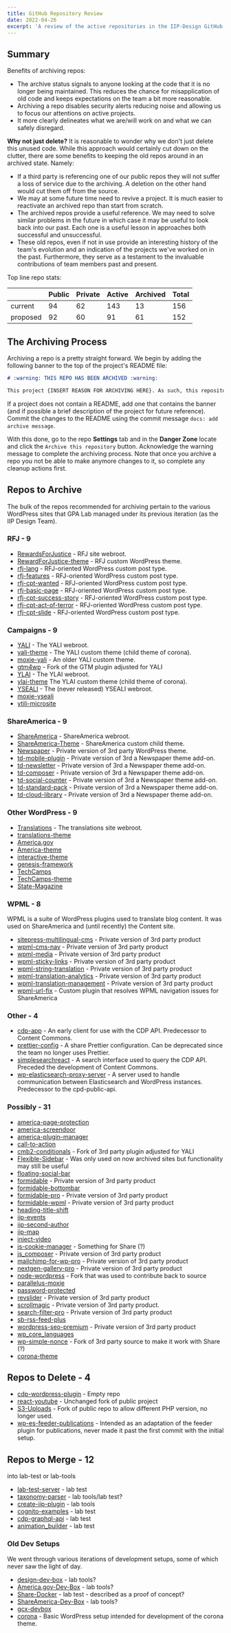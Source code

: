 ```yaml
---
title: GitHub Repository Review
date: 2022-04-26
excerpt: 'A review of the active repositories in the IIP-Design GitHub account and recommendations regarding archiving outdated code.'
---
```


## Summary

Benefits of archiving repos:

- The archive status signals to anyone looking at the code that it is no longer being maintained. This reduces the chance for misapplication of old code and keeps expectations on the team a bit more reasonable.
- Archiving a repo disables security alerts reducing noise and allowing us to focus our attentions on active projects.
- It more clearly delineates what we are/will work on and what we can safely disregard.

**Why not just delete?** It is reasonable to wonder why we don't just delete this unused code. While this approach would certainly cut down on the clutter, there are some benefits to keeping the old repos around in an archived state. Namely:

- If a third party is referencing one of our public repos they will not suffer a loss of service due to the archiving. A deletion on the other hand would cut them off from the source.
- We may at some future time need to revive a project. It is much easier to reactivate an archived repo than start from scratch.
- The archived repos provide a useful reference. We may need to solve similar problems in the future in which case it may be useful to look back into our past. Each one is a useful lesson in approaches both successful and unsuccessful.
- These old repos, even if not in use provide an interesting history of the team's evolution and an indication of the projects we've worked on in the past. Furthermore, they serve as a testament to the invaluable contributions of team members past and present.

Top line repo stats:

|          | Public | Private | Active | Archived | Total |
| -------- | ------ | ------- | ------ | -------- | ----- |
| current  | 94     | 62      | 143    | 13       | 156   |
| proposed | 92     | 60      | 91     | 61       | 152   |

## The Archiving Process

Archiving a repo is a pretty straight forward. We begin by adding the following banner to the top of the project's README file:

```md
# :warning: THIS REPO HAS BEEN ARCHIVED :warning:

This project {INSERT REASON FOR ARCHIVING HERE}. As such, this repository has been archived and is no longer being maintained. The code is preserved here as a reference.
```

If a project does not contain a README, add one that contains the banner (and if possible a brief description of the project for future reference). Commit the changes to the README using the commit message `docs: add archive message`.

With this done, go to the repo **Settings** tab and in the **Danger Zone** locate and click the `Archive this repository` button. Acknowledge the warning message to complete the archiving process. Note that once you archive a repo you not be able to make anymore changes to it, so complete any cleanup actions first.

## Repos to Archive

The bulk of the repos recommended for archiving pertain to the various WordPress sites that GPA Lab managed under its previous iteration (as the IIP Design Team).

### RFJ - 9

- [RewardsForJustice](https://github.com/IIP-Design/RewardsForJustice) - RFJ site webroot.
- [RewardForJustice-theme](https://github.com/IIP-Design/RewardForJustice-theme) - RFJ custom WordPress theme.
- [rfj-lang](https://github.com/IIP-Design/rfj-lang) - RFJ-oriented WordPress custom post type.
- [rfj-features](https://github.com/IIP-Design/rfj-features) - RFJ-oriented WordPress custom post type.
- [rfj-cpt-wanted](https://github.com/IIP-Design/rfj-cpt-wanted) - RFJ-oriented WordPress custom post type.
- [rfj-basic-page](https://github.com/IIP-Design/rfj-basic-page) - RFJ-oriented WordPress custom post type.
- [rfj-cpt-success-story](https://github.com/IIP-Design/rfj-cpt-success-story) - RFJ-oriented WordPress custom post type.
- [rfj-cpt-act-of-terror](https://github.com/IIP-Design/rfj-cpt-act-of-terror) - RFJ-oriented WordPress custom post type.
- [rfj-cpt-slide](https://github.com/IIP-Design/rfj-cpt-slide) - RFJ-oriented WordPress custom post type.

### Campaigns - 9

- [YALI](https://github.com/IIP-Design/YALI) - The YALI webroot.
- [yali-theme](https://github.com/IIP-Design/yali-theme) - The YALI custom theme (child theme of corona).
- [moxie-yali](https://github.com/IIP-Design/moxie-yali) - An older YALI custom theme.
- [gtm4wp](https://github.com/IIP-Design/gtm4wp) - Fork of the GTM plugin adjusted for YALI
- [YLAI](https://github.com/IIP-Design/YLAI) - The YLAI webroot.
- [ylai-theme](https://github.com/IIP-Design/ylai-theme) The YLAI custom theme (child theme of corona).
- [YSEALI](https://github.com/IIP-Design/YSEALI) - The (never released) YSEALI webroot.
- [moxie-yseali](https://github.com/IIP-Design/moxie-yseali)
- [ytili-microsite](https://github.com/IIP-Design/ytili-microsite)

### ShareAmerica - 9

- [ShareAmerica](https://github.com/IIP-Design/ShareAmerica) - ShareAmerica webroot.
- [ShareAmerica-Theme](https://github.com/IIP-Design/ShareAmerica-Theme) - ShareAmerica custom child theme.
- [Newspaper](https://github.com/IIP-Design/Newspaper) - Private version of 3rd party WordPress theme.
- [td-mobile-plugin](https://github.com/IIP-Design/td-mobile-plugin) - Private version of 3rd a Newspaper theme add-on.
- [td-newsletter](https://github.com/IIP-Design/td-newsletter) - Private version of 3rd a Newspaper theme add-on.
- [td-composer](https://github.com/IIP-Design/td-composer) - Private version of 3rd a Newspaper theme add-on.
- [td-social-counter](https://github.com/IIP-Design/td-social-counter) - Private version of 3rd a Newspaper theme add-on.
- [td-standard-pack](https://github.com/IIP-Design/td-standard-pack) - Private version of 3rd a Newspaper theme add-on.
- [td-cloud-library](https://github.com/IIP-Design/td-cloud-library) - Private version of 3rd a Newspaper theme add-on.

### Other WordPress - 9

- [Translations](https://github.com/IIP-Design/Translations) - The translations site webroot.
- [translations-theme](https://github.com/IIP-Design/translations-theme)
- [America.gov](https://github.com/IIP-Design/America.gov)
- [America-theme](https://github.com/IIP-Design/America-theme)
- [interactive-theme](https://github.com/IIP-Design/interactive-theme)
- [genesis-framework](https://github.com/IIP-Design/genesis-framework)
- [TechCamps](https://github.com/IIP-Design/TechCamps)
- [TechCamps-theme](https://github.com/IIP-Design/TechCamps-theme)
- [State-Magazine](https://github.com/IIP-Design/State-Magazine)

### WPML - 8

WPML is a suite of WordPress plugins used to translate blog content. It was used on ShareAmerica and (until recently) the Content site.

- [sitepress-multilingual-cms](https://github.com/IIP-Design/sitepress-multilingual-cms) - Private version of 3rd party product
- [wpml-cms-nav](https://github.com/IIP-Design/wpml-cms-nav) - Private version of 3rd party product
- [wpml-media](https://github.com/IIP-Design/wpml-media) - Private version of 3rd party product
- [wpml-sticky-links](https://github.com/IIP-Design/wpml-sticky-links) - Private version of 3rd party product
- [wpml-string-translation](https://github.com/IIP-Design/wpml-string-translation) - Private version of 3rd party product
- [wpml-translation-analytics](https://github.com/IIP-Design/wpml-translation-analytics) - Private version of 3rd party product
- [wpml-translation-management](https://github.com/IIP-Design/wpml-translation-management) - Private version of 3rd party product
- [wpml-url-fix](https://github.com/IIP-Design/wpml-url-fix) - Custom plugin that resolves WPML navigation issues for ShareAmerica

### Other - 4

- [cdp-app](https://github.com/IIP-Design/cdp-app) - An early client for use with the CDP API. Predecessor to Content Commons.
- [prettier-config](https://github.com/IIP-Design/prettier-config) - A share Prettier configuration. Can be deprecated since the team no longer uses Prettier.
- [simplesearchreact](https://github.com/IIP-Design/simplesearchreact) - A search interface used to query the CDP API. Preceded the development of Content Commons.
- [wp-elasticsearch-proxy-server](https://github.com/IIP-Design/wp-elasticsearch-proxy-server) - A server used to handle communication between Elasticsearch and WordPress instances. Predecessor to the cpd-public-api.

### Possibly - 31

- [america-page-protection](https://github.com/IIP-Design/america-page-protection)
- [america-screendoor](https://github.com/IIP-Design/america-screendoor)
- [america-plugin-manager](https://github.com/IIP-Design/america-plugin-manager)
- [call-to-action](https://github.com/IIP-Design/call-to-action)
- [cmb2-conditionals](https://github.com/IIP-Design/cmb2-conditionals) - Fork of 3rd party plugin adjusted for YALI
- [Flexible-Sidebar](https://github.com/IIP-Design/Flexible-Sidebar) - Was only used on now archived sites but functionality may still be useful
- [floating-social-bar](https://github.com/IIP-Design/floating-social-bar)
- [formidable](https://github.com/IIP-Design/formidable) - Private version of 3rd party product
- [formidable-bottombar](https://github.com/IIP-Design/formidable-bottombar)
- [formidable-pro](https://github.com/IIP-Design/formidable-pro) - Private version of 3rd party product
- [formidable-wpml](https://github.com/IIP-Design/formidable-wpml) - Private version of 3rd party product
- [heading-title-shift](https://github.com/IIP-Design/heading-title-shift)
- [iip-events](https://github.com/IIP-Design/iip-events)
- [iip-second-author](https://github.com/IIP-Design/iip-second-author)
- [iip-map](https://github.com/IIP-Design/iip-map)
- [inject-video](https://github.com/IIP-Design/inject-video)
- [js-cookie-manager](https://github.com/IIP-Design/js-cookie-manager) - Something for Share (?)
- [js_composer](https://github.com/IIP-Design/js_composer) - Private version of 3rd party product
- [mailchimp-for-wp-pro](https://github.com/IIP-Design/mailchimp-for-wp-pro) - Private version of 3rd party product
- [nextgen-gallery-pro](https://github.com/IIP-Design/nextgen-gallery-pro) - Private version of 3rd party product
- [node-wordpress](https://github.com/IIP-Design/node-wordpress) - Fork that was used to contribute back to source
- [parallelus-moxie](https://github.com/IIP-Design/parallelus-moxie)
- [password-protected](https://github.com/IIP-Design/password-protected)
- [revslider](https://github.com/IIP-Design/revslider) - Private version of 3rd party product
- [scrollmagic](https://github.com/IIP-Design/scrollmagic) - Private version of 3rd party product.
- [search-filter-pro](https://github.com/IIP-Design/search-filter-pro) - Private version of 3rd party product
- [sb-rss-feed-plus](https://github.com/IIP-Design/sb-rss-feed-plus)
- [wordpress-seo-premium](https://github.com/IIP-Design/wordpress-seo-premium) - Private version of 3rd party product
- [wp_core_languages](https://github.com/IIP-Design/wp_core_languages)
- [wp-simple-nonce](https://github.com/IIP-Design/wp-simple-nonce) - Fork of 3rd party source to make it work with Share (?)
- [corona-theme](https://github.com/IIP-Design/corona-theme)

## Repos to Delete - 4

- [cdp-wordpress-plugin](https://github.com/IIP-Design/cdp-wordpress-plugin) - Empty repo
- [react-youtube](https://github.com/IIP-Design/react-youtube) - Unchanged fork of public project
- [S3-Uploads](https://github.com/IIP-Design/S3-Uploads) - Fork of public repo to allow different PHP version, no longer used.
- [wp-es-feeder-publications](https://github.com/IIP-Design/wp-es-feeder-publications) - Intended as an adaptation of the feeder plugin for publications, never made it past the first commit with the initial setup.

## Repos to Merge - 12

into lab-test or lab-tools

- [lab-test-server](https://github.com/IIP-Design/lab-test-server) - lab test
- [taxonomy-parser](https://github.com/IIP-Design/taxonomy-parser) - lab tools/lab test?
- [create-iip-plugin](https://github.com/IIP-Design/create-iip-plugin) - lab tools
- [cognito-examples](https://github.com/IIP-Design/cognito-examples) - lab test
- [cdp-graphql-api](https://github.com/IIP-Design/cdp-graphql-api) - lab test
- [animation_builder](https://github.com/IIP-Design/animation_builder) - lab test

### Old Dev Setups

We went through various iterations of development setups, some of which never saw the light of day.

- [design-dev-box](https://github.com/IIP-Design/design-dev-box) - lab tools?
- [America.gov-Dev-Box](https://github.com/IIP-Design/America.gov-Dev-Box) - lab tools?
- [Share-Docker](https://github.com/IIP-Design/Share-Docker) - lab test - described as a proof of concept?
- [ShareAmerica-Dev-Box](https://github.com/IIP-Design/ShareAmerica-Dev-Box) - lab tools?
- [gcx-devbox](https://github.com/IIP-Design/gcx-devbox)
- [corona](https://github.com/IIP-Design/corona) - Basic WordPress setup intended for development of the corona theme.
